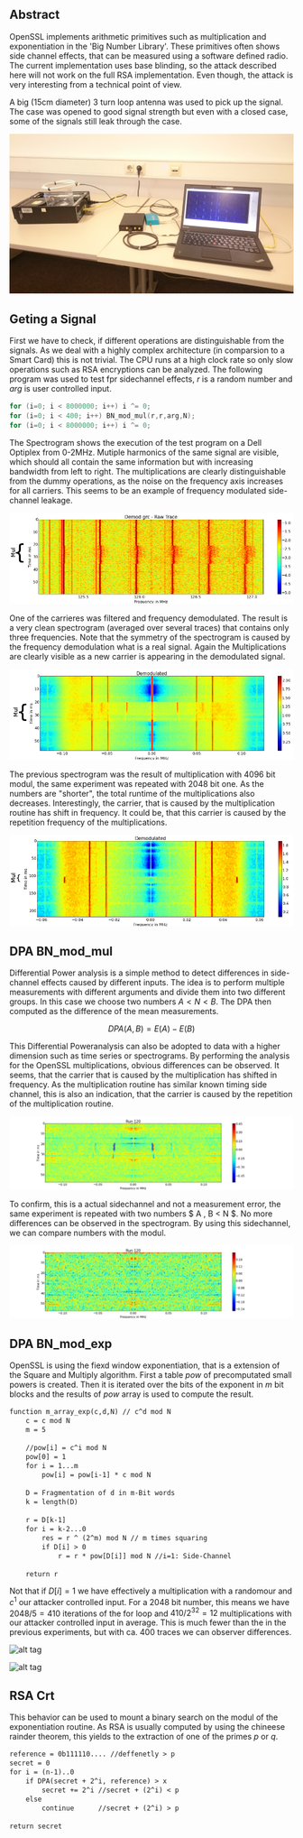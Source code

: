 ## Abstract
OpenSSL implements arithmetic primitives such as multiplication and exponentiation in the 'Big Number Library'.
These primitives often shows side channel effects, that can be measured using a software defined radio.
The current implementation uses base blinding, so the attack described here will not work on the full RSA implementation.
Even though, the attack is very interesting from a technical point of view.

A big (15cm diameter) 3 turn loop antenna was used to pick up the signal.
The case was opened to good signal strength but even with a closed case, some of the signals still leak through the case.

![alt tag](images/setup-pc.jpg)

## Geting a Signal
First we have to check, if different operations are distinguishable from the signals.
As we deal with a highly complex architecture (in comparsion to a Smart Card) this is not trivial.
The CPU runs at a high clock rate so only slow operations such as RSA encryptions can be analyzed.
The following program was used to test fpr sidechannel effects, $r$ is a random number and $arg$ is user controlled input.

```C
for (i=0; i < 8000000; i++) i ^= 0;
for (i=0; i < 400; i++) BN_mod_mul(r,r,arg,N);
for (i=0; i < 8000000; i++) i ^= 0;
```

The Spectrogram shows the execution of the test program on a Dell Optiplex from 0-2MHz.
Mutiple harmonics of the same signal are visible, which should all contain the same information but with increasing bandwidth from left to right.
The multiplications are clearly distinguishable from the dummy operations, as the noise on the frequency axis increases for all carriers.
This seems to be an example of frequency modulated side-channel leakage.

![alt tag](images/dell-mul-raw.jpg)

One of the carrieres was filtered and frequency demodulated.
The result is a very clean spectrogram (averaged over several traces) that contains only three frequencies.
Note that the symmetry of the spectrogram is caused by the frequency demodulation what is a real signal.
Again the Multiplications are clearly visible as a new carrier is appearing in the demodulated signal.

![alt tag](images/dell-mul-4096-mean.jpg)

The previous spectrogram was the result of multiplication with 4096 bit modul, the same experiment was repeated with 2048 bit one.
As the numbers are "shorter", the total runtime of the multiplications also decreases.
Interestingly, the carrier, that is caused by the multiplication routine has shift in frequency.
It could be, that this carrier is caused by the repetition frequency of the multiplications.

![alt tag](images/dell-mul-2048-mean.jpg)

## DPA BN_mod_mul

Differential Power analysis is a simple method to detect differences in side-channel effects caused by different inputs.
The idea is to perform multiple measurements with different arguments and divide them into two different groups.
In this case we choose two numbers $A < N < B$.
The DPA then computed as the difference of the mean measurements.

$$ DPA(A,B) = E(A)-E(B) $$

This Differential Poweranalysis can also be adopted to data with a higher dimension such as time series or spectrograms.
By performing the analysis for the OpenSSL multiplications, obvious differences can be observed.
It seems, that the carrier that is caused by the multiplication has shifted in frequency.
As the multiplication routine has similar known timing side channel, this is also an indication, that the carrier is caused by the repetition of the multiplication routine.

![alt tag](images/dell-mul-dpa-unequal.jpg)

To confirm, this is a actual sidechannel and not a measurement error, the same experiment is repeated with two numbers $ A , B < N $.
No more differences can be observed in the spectrogram.
By using this sidechannel, we can compare numbers with the modul.

![alt tag](images/dell-mul-dpa-equal.jpg)

## DPA BN_mod_exp

OpenSSL is using the fiexd window exponentiation, that is a extension of the Square and Multiply algorithm.
First a table $pow$ of precomputated small powers is created.
Then it is iterated over the bits of the exponent in $m$ bit blocks and the results of $pow$ array is used to compute the result.

```
function m_array_exp(c,d,N) // c^d mod N
    c = c mod N
    m = 5

    //pow[i] = c^i mod N
    pow[0] = 1
    for i = 1...m
        pow[i] = pow[i-1] * c mod N

    D = Fragmentation of d in m-Bit words
    k = length(D)

    r = D[k-1]
    for i = k-2...0
        res = r ^ (2^m) mod N // m times squaring
        if D[i] > 0
            r = r * pow[D[i]] mod N //i=1: Side-Channel

    return r
```

Not that if $D[i] = 1$ we have effectively a multiplication with a randomour and $c ^ 1$ our attacker controlled input.
For a 2048 bit number, this means we have $2048/5 = 410$ iterations of the for loop and $410 / 2^{32} = 12$ multiplications with our attacker controlled input in average.
This is much fewer than the in the previous experiments, but with ca. 400 traces we can observer differences.

![alt tag](images/dell-mul-exp-unequal.jpg)

![alt tag](images/dell-mul-exp-equal.jpg)

## RSA Crt

This behavior can be used to mount a binary search on the modul of the exponentiation routine.
As RSA is usually computed by using the chineese rainder theorem, this yields to the extraction of one of the primes $p$ or $q$.

```
reference = 0b111110.... //deffenetly > p
secret = 0
for i = (n-1)..0
    if DPA(secret + 2^i, reference) > x
        secret += 2^i //secret + (2^i) < p
    else
        continue      //secret + (2^i) > p

return secret
```
